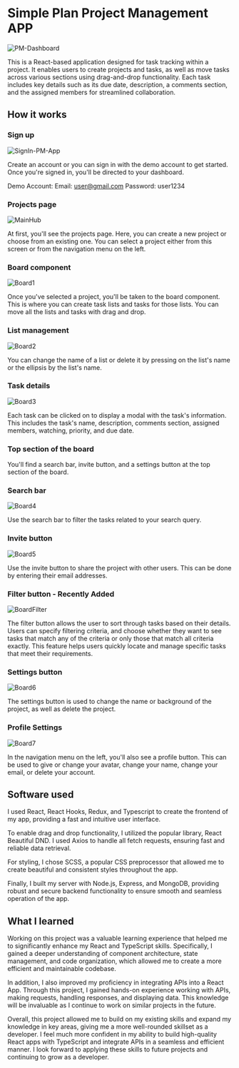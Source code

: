 # Simple Plan Project Management APP

![PM-Dashboard](https://user-images.githubusercontent.com/89685937/226085850-74ae4de0-4e38-4546-be30-449108cd648c.png)

This is a React-based application designed for task tracking within a project. It enables users to create projects and tasks, as well as move tasks across various sections using drag-and-drop functionality. Each task includes key details such as its due date, description, a comments section, and the assigned members for streamlined collaboration.

## How it works

### Sign up

![SignIn-PM-App](https://user-images.githubusercontent.com/89685937/222330487-8401d4dd-45cd-4968-aa8c-180d2647711b.png)

Create an account or you can sign in with the demo account to get started. Once you're signed in, you'll be directed to your dashboard.

Demo Account:
Email: user@gmail.com
Password: user1234

### Projects page

![MainHub](https://user-images.githubusercontent.com/89685937/222331050-ede48efa-bc4f-41e9-b1de-757c0743baa1.gif)

At first, you'll see the projects page. Here, you can create a new project or choose from an existing one. You can select a project either from this screen or from the navigation menu on the left.

### Board component

![Board1](https://user-images.githubusercontent.com/89685937/222659584-b2729c08-06dd-4b73-a761-7967d69ecedd.gif)

Once you've selected a project, you'll be taken to the board component. This is where you can create task lists and tasks for those lists. You can move all the lists and tasks with drag and drop.

### List management

![Board2](https://user-images.githubusercontent.com/89685937/222659896-a0c1e72c-8c5b-4720-a4b8-24004bebe826.gif)

You can change the name of a list or delete it by pressing on the list's name or the ellipsis by the list's name.

### Task details

![Board3](https://user-images.githubusercontent.com/89685937/222660382-8bf191e4-5b92-4ce7-9a1b-bee9dd236f05.gif)

Each task can be clicked on to display a modal with the task's information. This includes the task's name, description, comments section, assigned members, watching, priority, and due date.

### Top section of the board

You'll find a search bar, invite button, and a settings button at the top section of the board.

### Search bar

![Board4](https://user-images.githubusercontent.com/89685937/222660934-d1af913f-28f6-4127-ab4e-17106fca6ec6.gif)

Use the search bar to filter the tasks related to your search query.

### Invite button

![Board5](https://user-images.githubusercontent.com/89685937/222661212-c9e95f91-f835-4342-bb93-5a9513e61048.gif)

Use the invite button to share the project with other users. This can be done by entering their email addresses.

### Filter button - Recently Added

![BoardFilter](https://user-images.githubusercontent.com/89685937/226086356-6039ef9a-531d-44fd-9c7b-c95ea67295e7.gif)

The filter button allows the user to sort through tasks based on their details. Users can specify filtering criteria, and choose whether they want to see tasks that match any of the criteria or only those that match all criteria exactly. This feature helps users quickly locate and manage specific tasks that meet their requirements.

### Settings button

![Board6](https://user-images.githubusercontent.com/89685937/222661459-f125ab98-c4b9-48fd-b01b-9767bfc5f54e.gif)

The settings button is used to change the name or background of the project, as well as delete the project.

### Profile Settings

![Board7](https://user-images.githubusercontent.com/89685937/222661831-e0b71608-2f7f-4255-b5ee-2a9a984dbf3b.gif)

In the navigation menu on the left, you'll also see a profile button. This can be used to give or change your avatar, change your name, change your email, or delete your account.

## Software used

I used React, React Hooks, Redux, and Typescript to create the frontend of my app, providing a fast and intuitive user interface.

To enable drag and drop functionality, I utilized the popular library, React Beautiful DND. I used Axios to handle all fetch requests, ensuring fast and reliable data retrieval.

For styling, I chose SCSS, a popular CSS preprocessor that allowed me to create beautiful and consistent styles throughout the app.

Finally, I built my server with Node.js, Express, and MongoDB, providing robust and secure backend functionality to ensure smooth and seamless operation of the app.

## What I learned

Working on this project was a valuable learning experience that helped me to significantly enhance my React and TypeScript skills. Specifically, I gained a deeper understanding of component architecture, state management, and code organization, which allowed me to create a more efficient and maintainable codebase.

In addition, I also improved my proficiency in integrating APIs into a React App. Through this project, I gained hands-on experience working with APIs, making requests, handling responses, and displaying data. This knowledge will be invaluable as I continue to work on similar projects in the future.

Overall, this project allowed me to build on my existing skills and expand my knowledge in key areas, giving me a more well-rounded skillset as a developer. I feel much more confident in my ability to build high-quality React apps with TypeScript and integrate APIs in a seamless and efficient manner. I look forward to applying these skills to future projects and continuing to grow as a developer.
